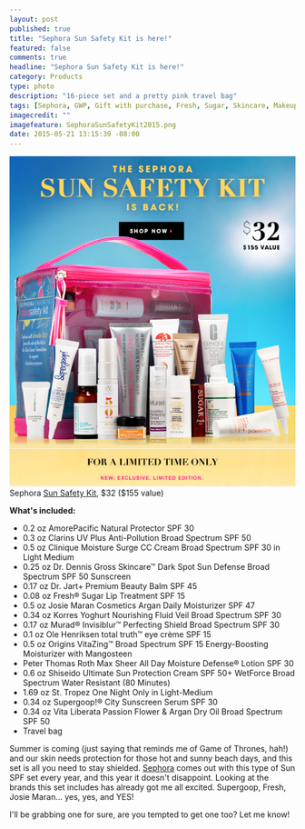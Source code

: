 ```yaml
---
layout: post
published: true
title: "Sephora Sun Safety Kit is here!"
featured: false
comments: true
headline: "Sephora Sun Safety Kit is here!"
category: Products
type: photo
description: "16-piece set and a pretty pink travel bag"
tags: [Sephora, GWP, Gift with purchase, Fresh, Sugar, Skincare, Makeup]
imagecredit: ""
imagefeature: SephoraSunSafetyKit2015.png
date: 2015-05-21 13:15:39 -08:00
---
```


<center><img src='/images/SephoraSunSafetyKit2015.png'></center>
Sephora <a href="http://www.sephora.com/sun-safety-kit-P396622?skuId=1702067&om_mmc=ret-us%2Bnews1%2B20150521%2Bsunsafety%2Bvib-he-sfsunsafetylpg&site=&emtc=us%2Bnews1%2B20150521%2Bsunsafety%2Bvib&ematg=2641914751&dcid=641976:34498253940:108774720">Sun Safety Kit</a>, $32 ($155 value)

**What's included:**

- 0.2 oz AmorePacific Natural Protector SPF 30 
- 0.3 oz Clarins UV Plus Anti-Pollution Broad Spectrum SPF 50 
- 0.5 oz Clinique Moisture Surge CC Cream Broad Spectrum SPF 30 in Light Medium 
- 0.25 oz Dr. Dennis Gross Skincare™ Dark Spot Sun Defense Broad Spectrum SPF 50 Sunscreen 
- 0.17 oz Dr. Jart+ Premium Beauty Balm SPF 45 
- 0.08 oz Fresh® Sugar Lip Treatment SPF 15 
- 0.5 oz Josie Maran Cosmetics Argan Daily Moisturizer SPF 47 
- 0.34 oz Korres Yoghurt Nourishing Fluid Veil Broad Spectrum SPF 30 
- 0.17 oz Murad® Invisiblur™ Perfecting Shield Broad Spectrum SPF 30 
- 0.1 oz Ole Henriksen total truth™ eye crème SPF 15 
- 0.5 oz Origins VitaZing™ Broad Spectrum SPF 15 Energy-Boosting Moisturizer with Mangosteen 
- Peter Thomas Roth Max Sheer All Day Moisture Defense® Lotion SPF 30 
- 0.6 oz Shiseido Ultimate Sun Protection Cream SPF 50+ WetForce Broad Spectrum Water Resistant (80 Minutes) 
- 1.69 oz St. Tropez One Night Only in Light-Medium 
- 0.34 oz Supergoop!® City Sunscreen Serum SPF 30 
- 0.34 oz Vita Liberata Passion Flower & Argan Dry Oil Broad Spectrum SPF 50 
- Travel bag 

<p>Summer is coming (just saying that reminds me of Game of Thrones, hah!) and our skin needs protection for those hot and sunny beach days, and this set is all you need to stay shielded. 
<a href="www.sephora.com">Sephora</a> comes out with this type of Sun SPF set every year, and this year it doesn't disappoint. Looking at the brands this set includes has already got me all excited. Supergoop, Fresh, Josie Maran... yes, yes, and YES!</p>

<p>I'll be grabbing one for sure, are you tempted to get one too? Let me know!</p>
